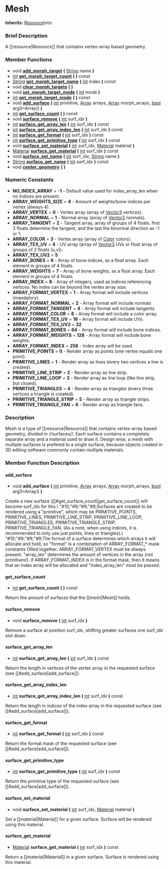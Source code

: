 #  Mesh  
**Inherits:** [Resource](class_resource)\\n\\n
###  Brief Description  
A [[resource|Resource]] that contains vertex-array based geometry.

###  Member Functions 
  * void  **[add_morph_target](#add_morph_target)**  **(** [String](class_string) name  **)**
  * [int](class_int)  **[get_morph_target_count](#get_morph_target_count)**  **(** **)** const
  * [String](class_string)  **[get_morph_target_name](#get_morph_target_name)**  **(** [int](class_int) index  **)** const
  * void  **[clear_morph_targets](#clear_morph_targets)**  **(** **)**
  * void  **[set_morph_target_mode](#set_morph_target_mode)**  **(** [int](class_int) mode  **)**
  * [int](class_int)  **[get_morph_target_mode](#get_morph_target_mode)**  **(** **)** const
  * void  **[add_surface](#add_surface)**  **(** [int](class_int) primitive, [Array](class_array) arrays, [Array](class_array) morph_arrays, [bool](class_bool) arg3=Array()  **)**
  * [int](class_int)  **[get_surface_count](#get_surface_count)**  **(** **)** const
  * void  **[surface_remove](#surface_remove)**  **(** [int](class_int) surf_idx  **)**
  * [int](class_int)  **[surface_get_array_len](#surface_get_array_len)**  **(** [int](class_int) surf_idx  **)** const
  * [int](class_int)  **[surface_get_array_index_len](#surface_get_array_index_len)**  **(** [int](class_int) surf_idx  **)** const
  * [int](class_int)  **[surface_get_format](#surface_get_format)**  **(** [int](class_int) surf_idx  **)** const
  * [int](class_int)  **[surface_get_primitive_type](#surface_get_primitive_type)**  **(** [int](class_int) surf_idx  **)** const
  * void  **[surface_set_material](#surface_set_material)**  **(** [int](class_int) surf_idx, [Material](class_material) material  **)**
  * [Material](class_material)  **[surface_get_material](#surface_get_material)**  **(** [int](class_int) surf_idx  **)** const
  * void  **[surface_set_name](#surface_set_name)**  **(** [int](class_int) surf_idx, [String](class_string) name  **)**
  * [String](class_string)  **[surface_get_name](#surface_get_name)**  **(** [int](class_int) surf_idx  **)** const
  * void  **[center_geometry](#center_geometry)**  **(** **)**

###  Numeric Constants  
  * **NO_INDEX_ARRAY** = **-1** - Default value used for index_array_len when no indices are present.
  * **ARRAY_WEIGHTS_SIZE** = **4** - Amount of weights/bone indices per vertex (always 4).
  * **ARRAY_VERTEX** = **0** - Vertex array (array of [Vector3]() vertices).
  * **ARRAY_NORMAL** = **1** - Normal array (array of [Vector3]() normals).
  * **ARRAY_TANGENT** = **2** - Tangent array, array of groups of 4 floats. first 3 floats determine the tangent, and the last the binormal direction as -1 or 1.
  * **ARRAY_COLOR** = **3** - Vertex array (array of [Color]() colors).
  * **ARRAY_TEX_UV** = **4** - UV array (array of [Vector3]() UVs or float array of groups of 2 floats (u,v)).
  * **ARRAY_TEX_UV2** = **5**
  * **ARRAY_BONES** = **6** - Array of bone indices, as a float array. Each element in groups of 4 floats.
  * **ARRAY_WEIGHTS** = **7** - Array of bone weights, as a float array. Each element in groups of 4 floats.
  * **ARRAY_INDEX** = **8** - Array of integers, used as indices referencing vertices. No index can be beyond the vertex array size.
  * **ARRAY_FORMAT_VERTEX** = **1** - Array format will include vertices (mandatory).
  * **ARRAY_FORMAT_NORMAL** = **2** - Array format will include normals
  * **ARRAY_FORMAT_TANGENT** = **4** - Array format will include tangents
  * **ARRAY_FORMAT_COLOR** = **8** - Array format will include a color array.
  * **ARRAY_FORMAT_TEX_UV** = **16** - Array format will include UVs.
  * **ARRAY_FORMAT_TEX_UV2** = **32**
  * **ARRAY_FORMAT_BONES** = **64** - Array format will include bone indices.
  * **ARRAY_FORMAT_WEIGHTS** = **128** - Array format will include bone weights.
  * **ARRAY_FORMAT_INDEX** = **256** - Index array will be used.
  * **PRIMITIVE_POINTS** = **0** - Render array as points (one vertex equals one point).
  * **PRIMITIVE_LINES** = **1** - Render array as lines (every two vertices a line is created).
  * **PRIMITIVE_LINE_STRIP** = **2** - Render array as line strip.
  * **PRIMITIVE_LINE_LOOP** = **3** - Render array as line loop (like line strip, but closed).
  * **PRIMITIVE_TRIANGLES** = **4** - Render array as triangles (every three vertices a triangle is created).
  * **PRIMITIVE_TRIANGLE_STRIP** = **5** - Render array as triangle strips.
  * **PRIMITIVE_TRIANGLE_FAN** = **6** - Render array as triangle fans.

###  Description  
Mesh is a type of [[resource|Resource]] that contains vertex-array based geometry, divided in //surfaces//. Each surface contains a completely separate array and a material used to draw it. Design wise, a mesh with multiple surfaces is prefered to a single surface, because objects created in 3D editing software commonly contain multiple materials.

###  Member Function Description  

#### <a name="add_surface">add_surface</a>
  * void  **add_surface**  **(** [int](class_int) primitive, [Array](class_array) arrays, [Array](class_array) morph_arrays, [bool](class_bool) arg3=Array()  **)**

Create a new surface ([[#get_surface_count|get_surface_count]] will become surf_idx for this.\\
"#10;"#9;"#9;"#9;Surfaces are created to be rendered using a "primitive", which may be PRIMITIVE_POINTS, PRIMITIVE_LINES, PRIMITIVE_LINE_STRIP, PRIMITIVE_LINE_LOOP, PRIMITIVE_TRIANGLES, PRIMITIVE_TRIANGLE_STRIP, PRIMITIVE_TRIANGLE_FAN. (As a note, when using indices, it is recommended to only use just points, lines or triangles).\\
"#10;"#9;"#9;"#9;The format of a surface determines which arrays it will allocate and hold, so "format" is a combination of ARRAY_FORMAT_* mask constants ORed together. ARRAY_FORMAT_VERTEX must be always present. "array_len" determines the amount of vertices in the array (not primitives!). if ARRAY_FORMAT_INDEX is in the format mask, then it means that an index array will be allocated and "index_array_len" must be passed.

#### <a name="get_surface_count">get_surface_count</a>
  * [int](class_int)  **get_surface_count**  **(** **)** const

Return the amount of surfaces that the [[mesh|Mesh]] holds.

#### <a name="surface_remove">surface_remove</a>
  * void  **surface_remove**  **(** [int](class_int) surf_idx  **)**

Remove a surface at position surf_idx, shifting greater surfaces one surf_idx slot down.

#### <a name="surface_get_array_len">surface_get_array_len</a>
  * [int](class_int)  **surface_get_array_len**  **(** [int](class_int) surf_idx  **)** const

Return the length in vertices of the vertex array in the requested surface (see [[#add_surface|add_surface]]).

#### <a name="surface_get_array_index_len">surface_get_array_index_len</a>
  * [int](class_int)  **surface_get_array_index_len**  **(** [int](class_int) surf_idx  **)** const

Return the length in indices of the index array in the requested surface (see [[#add_surface|add_surface]]).

#### <a name="surface_get_format">surface_get_format</a>
  * [int](class_int)  **surface_get_format**  **(** [int](class_int) surf_idx  **)** const

Return the format mask of the requested surface (see [[#add_surface|add_surface]]).

#### <a name="surface_get_primitive_type">surface_get_primitive_type</a>
  * [int](class_int)  **surface_get_primitive_type**  **(** [int](class_int) surf_idx  **)** const

Return the primitive type of the requested surface (see [[#add_surface|add_surface]]).

#### <a name="surface_set_material">surface_set_material</a>
  * void  **surface_set_material**  **(** [int](class_int) surf_idx, [Material](class_material) material  **)**

Set a [[material|Material]] for a given surface. Surface will be rendered using this material.

#### <a name="surface_get_material">surface_get_material</a>
  * [Material](class_material)  **surface_get_material**  **(** [int](class_int) surf_idx  **)** const

Return a [[material|Material]] in a given surface. Surface is rendered using this material.
